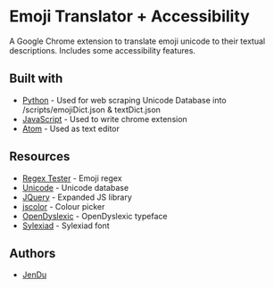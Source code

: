 # Emoji Translator + Accessibility
A Google Chrome extension to translate emoji unicode to their textual descriptions. Includes some accessibility features.

## Built with
* [Python](https://www.python.org/) - Used for web scraping Unicode Database into /scripts/emojiDict.json & textDict.json
* [JavaScript](https://www.javascript.com/) - Used to write chrome extension
* [Atom](https://atom.io/) - Used as text editor

## Resources
* [Regex Tester](https://www.regextester.com/106421) - Emoji regex
* [Unicode](https://unicode.org/emoji/charts/full-emoji-list.html) - Unicode database
* [JQuery](https://jquery.com/) - Expanded JS library
* [jscolor](http://jscolor.com/) - Colour picker
* [OpenDyslexic](https://opendyslexic.org/) - OpenDyslexic typeface
* [Sylexiad](https://www.sylexiad.com/) - Sylexiad font

## Authors
* [JenDu](https://github.com/jendu)
